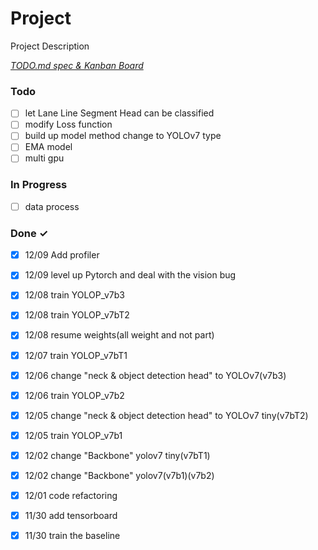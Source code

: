 # Project

Project Description

<em>[TODO.md spec & Kanban Board](https://bit.ly/3fCwKfM)</em>

### Todo

- [ ] let Lane Line  Segment Head can be classified  
- [ ] modify Loss function  
- [ ] build up model method change to YOLOv7 type  
- [ ] EMA model  
- [ ] multi gpu  

### In Progress

- [ ] data process  

### Done ✓

- [x] 12/09 Add profiler  
- [x] 12/09 level up Pytorch and deal with the vision bug  
- [x] 12/08 train YOLOP_v7b3  
- [x] 12/08 train YOLOP_v7bT2  
- [x] 12/08 resume weights(all weight and not part)  
- [x] 12/07 train YOLOP_v7bT1  
- [x] 12/06  change "neck & object detection head" to YOLOv7(v7b3)  
- [x] 12/06 train YOLOP_v7b2  
- [x] 12/05 change "neck & object detection head" to YOLOv7 tiny(v7bT2)  
- [x] 12/05 train YOLOP_v7b1  
- [x] 12/02 change "Backbone" yolov7 tiny(v7bT1)  
- [x] 12/02 change "Backbone" yolov7(v7b1)(v7b2)  
- [x] 12/01 code refactoring  
- [x] 11/30 add tensorboard  
- [x] 11/30 train the baseline  


